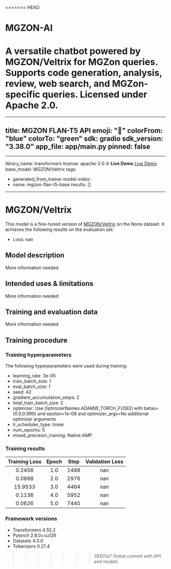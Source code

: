 <<<<<<< HEAD
# MGZON-AI
  A versatile chatbot powered by MGZON/Veltrix for MGZon queries. Supports code generation, analysis, review, web search, and MGZon-specific queries. Licensed under Apache 2.0.
=======
---
title: MGZON FLAN-T5 API
emoji: "🤖"
colorFrom: "blue"
colorTo: "green"
sdk: gradio
sdk_version: "3.38.0"
app_file: app/main.py
pinned: false
---



---
library_name: transformers
license: apache-2.0
🌐 **Live Demo**
 [Live Demo](https://huggingface.co/spaces/MGZON/mgzon-app)
base_model: MGZON/Veltrix
tags:
- generated_from_trainer
model-index:
- name: mgzon-flan-t5-base
  results: []
---

<!-- This model card has been generated automatically according to the information the Trainer had access to. You
should probably proofread and complete it, then remove this comment. -->


# MGZON/Veltrix

This model is a fine-tuned version of [MGZON/Veltrix](https://huggingface.co/MGZON/Veltrix) on the None dataset.
It achieves the following results on the evaluation set:
- Loss: nan

## Model description

More information needed

## Intended uses & limitations

More information needed

## Training and evaluation data

More information needed

## Training procedure

### Training hyperparameters

The following hyperparameters were used during training:
- learning_rate: 3e-05
- train_batch_size: 1
- eval_batch_size: 1
- seed: 42
- gradient_accumulation_steps: 2
- total_train_batch_size: 2
- optimizer: Use OptimizerNames.ADAMW_TORCH_FUSED with betas=(0.9,0.999) and epsilon=1e-08 and optimizer_args=No additional optimizer arguments
- lr_scheduler_type: linear
- num_epochs: 5
- mixed_precision_training: Native AMP

### Training results

| Training Loss | Epoch | Step | Validation Loss |
|:-------------:|:-----:|:----:|:---------------:|
| 0.2456        | 1.0   | 1488 | nan             |
| 0.0888        | 2.0   | 2976 | nan             |
| 15.9533       | 3.0   | 4464 | nan             |
| 0.1136        | 4.0   | 5952 | nan             |
| 0.0626        | 5.0   | 7440 | nan             |


### Framework versions

- Transformers 4.55.2
- Pytorch 2.8.0+cu126
- Datasets 4.0.0
- Tokenizers 0.21.4
>>>>>>> 38501a7 (Initial commit with API and model)
